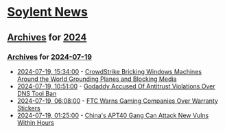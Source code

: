 # [Soylent News](../../../README.md)

## [Archives](../../index.md) for [2024](../index.md)

### [Archives](../../index.md) for [2024-07-19](index.md)

* [2024-07-19, 15:34:00](https://soylentnews.org/breakingnews/article.pl?sid=24/07/19/1223234&from=rss) - [CrowdStrike Bricking Windows Machines Around the World Grounding Planes and Blocking Media](https://soylentnews.org/breakingnews/article.pl?sid=24/07/19/1223234&from=rss)
* [2024-07-19, 10:51:00](https://soylentnews.org/article.pl?sid=24/07/18/1552232&from=rss) - [Godaddy Accused Of Antitrust Violations Over DNS Tool Ban](https://soylentnews.org/article.pl?sid=24/07/18/1552232&from=rss)
* [2024-07-19, 06:08:00](https://soylentnews.org/article.pl?sid=24/07/18/1549232&from=rss) - [FTC Warns Gaming Companies Over Warranty Stickers](https://soylentnews.org/article.pl?sid=24/07/18/1549232&from=rss)
* [2024-07-19, 01:25:00](https://soylentnews.org/article.pl?sid=24/07/18/0136237&from=rss) - [China's APT40 Gang Can Attack New Vulns Within Hours](https://soylentnews.org/article.pl?sid=24/07/18/0136237&from=rss)
